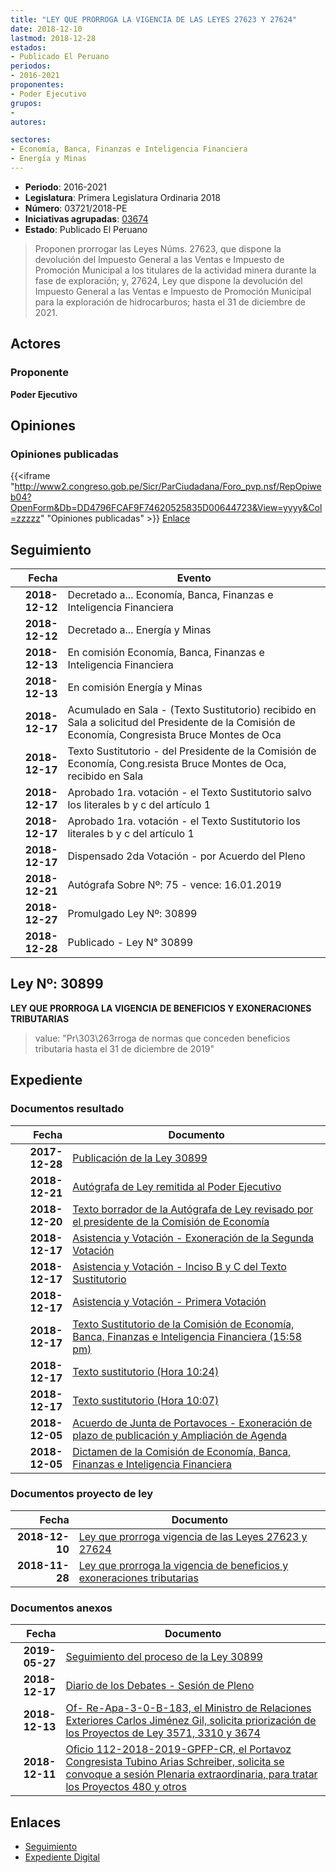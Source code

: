 ```yaml
---
title: "LEY QUE PRORROGA LA VIGENCIA DE LAS LEYES 27623 Y 27624"
date: 2018-12-10
lastmod: 2018-12-28
estados:
- Publicado El Peruano
periodos:
- 2016-2021
proponentes:
- Poder Ejecutivo
grupos:
- 
autores:

sectores:
- Economía, Banca, Finanzas e Inteligencia Financiera
- Energía y Minas
---
```

- **Periodo**: 2016-2021
- **Legislatura**: Primera Legislatura Ordinaria 2018
- **Número**: 03721/2018-PE
- **Iniciativas agrupadas**: [03674](../../03600/03674)
- **Estado**: Publicado El Peruano

> Proponen prorrogar las Leyes Núms. 27623, que dispone la devolución del Impuesto General a las Ventas e Impuesto de Promoción Municipal a los titulares de la actividad minera durante la fase de exploración; y, 27624, Ley que dispone la devolución del Impuesto General a las Ventas e Impuesto de Promoción Municipal para la exploración de hidrocarburos; hasta el 31 de diciembre de 2021.


## Actores

### Proponente

**Poder Ejecutivo**

## Opiniones

### Opiniones publicadas

{{<iframe "http://www2.congreso.gob.pe/Sicr/ParCiudadana/Foro_pvp.nsf/RepOpiweb04?OpenForm&Db=DD4796FCAF9F74620525835D00644723&View=yyyy&Col=zzzzz" "Opiniones publicadas" >}}
[Enlace](http://www2.congreso.gob.pe/Sicr/ParCiudadana/Foro_pvp.nsf/RepOpiweb04?OpenForm&Db=DD4796FCAF9F74620525835D00644723&View=yyyy&Col=zzzzz)


## Seguimiento

| Fecha | Evento |
|------:|--------|
| **2018-12-12** | Decretado a... Economía, Banca, Finanzas e Inteligencia Financiera |
| **2018-12-12** | Decretado a... Energía y Minas |
| **2018-12-13** | En comisión Economía, Banca, Finanzas e Inteligencia Financiera |
| **2018-12-13** | En comisión Energía y Minas |
| **2018-12-17** | Acumulado en Sala - (Texto Sustitutorio) recibido en Sala a solicitud del Presidente de la Comisión de Economía, Congresista Bruce Montes de Oca |
| **2018-12-17** | Texto Sustitutorio - del Presidente de la Comisión de Economía, Cong.resista Bruce Montes de Oca, recibido en Sala |
| **2018-12-17** | Aprobado 1ra. votación - el Texto Sustitutorio salvo los literales b y c del artículo 1 |
| **2018-12-17** | Aprobado 1ra. votación - el Texto Sustitutorio los literales b y c del artículo 1 |
| **2018-12-17** | Dispensado 2da Votación - por Acuerdo del Pleno |
| **2018-12-21** | Autógrafa Sobre Nº: 75 - vence: 16.01.2019 |
| **2018-12-27** | Promulgado Ley Nº: 30899 |
| **2018-12-28** | Publicado - Ley N° 30899 |

## Ley Nº: 30899

**LEY QUE PRORROGA LA VIGENCIA DE BENEFICIOS Y EXONERACIONES TRIBUTARIAS**

> value: "Pr\303\263rroga de normas que conceden beneficios tributaria hasta el 31 de diciembre de 2019"


## Expediente

### Documentos resultado

| Fecha | Documento |
|------:|-----------|
| **2017-12-28** | [Publicación de la Ley 30899](http://www.leyes.congreso.gob.pe/Documentos/2016_2021/ADLP/Normas_Legales/30899_LEY.pdf) |
| **2018-12-21** | [Autógrafa de Ley remitida al Poder Ejecutivo](http://www.leyes.congreso.gob.pe/Documentos/2016_2021/ADLP/Texto_Aprobado/AU0367420181221.pdf) |
| **2018-12-20** | [Texto borrador de la Autógrafa de Ley revisado por el presidente de la Comisión de Economía](http://www.leyes.congreso.gob.pe/Documentos/2016_2021/Texto_Borrador_de_Autografa/BAU0367420181220.pdf) |
| **2018-12-17** | [Asistencia y Votación - Exoneración de la Segunda Votación](http://www.leyes.congreso.gob.pe/Documentos/2016_2021/Asistencia_y_Votacion/Proyectos_de_Ley/Exoneracion_de_Segunda_Votacion/ESV0367420181217..pdf) |
| **2018-12-17** | [Asistencia y Votación - Inciso B y C del Texto Sustitutorio](http://www.leyes.congreso.gob.pe/Documentos/2016_2021/Asistencia_y_Votacion/Proyectos_de_Ley/AV0367420181217..pdf) |
| **2018-12-17** | [Asistencia y Votación - Primera Votación](http://www.leyes.congreso.gob.pe/Documentos/2016_2021/Asistencia_y_Votacion/Proyectos_de_Ley/AV0367420181217.pdf) |
| **2018-12-17** | [Texto Sustitutorio de la Comisión de Economía, Banca, Finanzas e Inteligencia Financiera (15:58 pm)](http://www.leyes.congreso.gob.pe/Documentos/2016_2021/Texto_Sustitutorio/Proyectos_de_Ley/TS03674_20181217..pdf) |
| **2018-12-17** | [Texto sustitutorio (Hora 10:24)](http://www.leyes.congreso.gob.pe/Documentos/2016_2021/Texto_Sustitutorio/Proyectos_de_Ley/TS03674_20181217...pdf) |
| **2018-12-17** | [Texto sustitutorio (Hora 10:07)](http://www.leyes.congreso.gob.pe/Documentos/2016_2021/Texto_Sustitutorio/Proyectos_de_Ley/TS0367420181217.pdf) |
| **2018-12-05** | [Acuerdo de Junta de Portavoces - Exoneración de plazo de publicación y Ampliación de Agenda](http://www.leyes.congreso.gob.pe/Documentos/2016_2021/Acuerdos/Junta_Portavoces/AJP0367420181205.pdf) |
| **2018-12-05** | [Dictamen de la Comisión de Economía, Banca, Finanzas e Inteligencia Financiera](http://www.leyes.congreso.gob.pe/Documentos/2016_2021/Dictamenes/Proyectos_de_Ley/03674DC09MAY20181205.pdf) |

### Documentos proyecto de ley

| Fecha | Documento |
|------:|-----------|
| **2018-12-10** | [Ley que prorroga vigencia de las Leyes 27623 y 27624](http://www.leyes.congreso.gob.pe/Documentos/2016_2021/Proyectos_de_Ley_y_de_Resoluciones_Legislativas/PL0372120181210..pdf) |
| **2018-11-28** | [Ley que prorroga la vigencia de beneficios y exoneraciones tributarias](http://www.leyes.congreso.gob.pe/Documentos/2016_2021/Proyectos_de_Ley_y_de_Resoluciones_Legislativas/PL0367420181128.pdf) |

### Documentos anexos

| Fecha | Documento |
|------:|-----------|
| **2019-05-27** | [Seguimiento del proceso de la Ley 30899](http://www.leyes.congreso.gob.pe/Documentos/2016_2021/Seguimiento_de_Proyectos_de_Ley/03674PL20190527.pdf) |
| **2018-12-17** | [Diario de los Debates - Sesión de Pleno](http://www2.congreso.gob.pe/Sicr/DiarioDebates/Publicad.nsf/SesionesPleno/05256D6E0073DFE90525837B0078B268/$FILE/PLO-2018-19.pdf) |
| **2018-12-13** | [Of- Re-Apa-3-0-B-183, el Ministro de Relaciones Exteriores Carlos Jiménez Gil, solicita priorización de los Proyectos de Ley 3571, 3310 y 3674](http://www.leyes.congreso.gob.pe/Documentos/2016_2021/Oficios/Otras_Instituciones/OF-RE-APA-3-0-B-183.pdf) |
| **2018-12-11** | [Oficio 112-2018-2019-GPFP-CR, el Portavoz Congresista Tubino Arias Schreiber, solicita se convoque a sesión Plenaria extraordinaria, para tratar los Proyectos 480 y otros](http://www.leyes.congreso.gob.pe/Documentos/2016_2021/Oficios/Grupos_Parlamentarios/OFICIO-112-2018-2019-GPFP-CR.pdf) |

## Enlaces

- [Seguimiento](http://www2.congreso.gob.pe/Sicr/TraDocEstProc/CLProLey2016.nsf/f7fff46988ca05b1052578e100829cc7/fd7a27dd243868790525835f0073ce1d?OpenDocument)
- [Expediente Digital](http://www2.congreso.gob.pe/Sicr/TraDocEstProc/CLProLey2016.nsf/f7fff46988ca05b1052578e100829cc7/fd7a27dd243868790525835f0073ce1d?OpenDocument&Click=05257FB7005EB655.eb71d0cf91d8294e05256cdf006b5706/$Body/0.1C6C)

